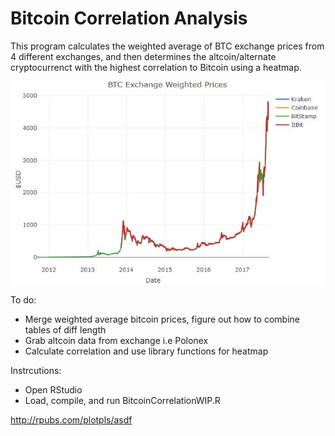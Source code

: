 # Bitcoin Correlation Analysis


This program calculates the weighted average of BTC exchange prices from 4 different exchanges, 
and then determines the altcoin/alternate cryptocurrenct with the highest correlation to Bitcoin
using a heatmap.


![alt text](https://github.com/jkk245/Bitcoin/blob/master/BTC_exchange_averagePrices.jpg)


To do:
- Merge weighted average bitcoin prices, figure out how to combine tables of diff length
- Grab altcoin data from exchange i.e Polonex
- Calculate correlation and use library functions for heatmap

Instrcutions:
- Open RStudio
- Load, compile, and run BitcoinCorrelationWIP.R

http://rpubs.com/plotpls/asdf
